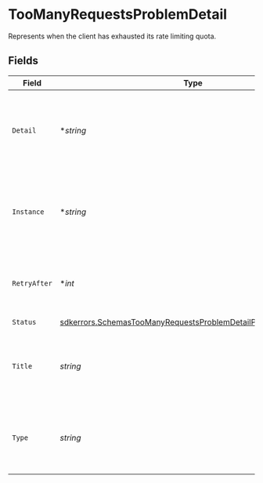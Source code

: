 # TooManyRequestsProblemDetail

Represents when the client has exhausted its rate limiting quota.


## Fields

| Field                                                                                                                                                       | Type                                                                                                                                                        | Required                                                                                                                                                    | Description                                                                                                                                                 |
| ----------------------------------------------------------------------------------------------------------------------------------------------------------- | ----------------------------------------------------------------------------------------------------------------------------------------------------------- | ----------------------------------------------------------------------------------------------------------------------------------------------------------- | ----------------------------------------------------------------------------------------------------------------------------------------------------------- |
| `Detail`                                                                                                                                                    | **string*                                                                                                                                                   | :heavy_minus_sign:                                                                                                                                          | A human-readable explanation specific to this occurrence of the problem.                                                                                    |
| `Instance`                                                                                                                                                  | **string*                                                                                                                                                   | :heavy_minus_sign:                                                                                                                                          | A URI reference that identifies the specific occurrence of the problem.                                                                                     |
| `RetryAfter`                                                                                                                                                | **int*                                                                                                                                                      | :heavy_minus_sign:                                                                                                                                          | The number of seconds to wait to retry the request again.                                                                                                   |
| `Status`                                                                                                                                                    | [sdkerrors.SchemasTooManyRequestsProblemDetailProblemDetailStatus](../../../pkg/models/sdkerrors/schemastoomanyrequestsproblemdetailproblemdetailstatus.md) | :heavy_check_mark:                                                                                                                                          | N/A                                                                                                                                                         |
| `Title`                                                                                                                                                     | *string*                                                                                                                                                    | :heavy_check_mark:                                                                                                                                          | A short, human-readable summary of the problem type.                                                                                                        |
| `Type`                                                                                                                                                      | *string*                                                                                                                                                    | :heavy_check_mark:                                                                                                                                          | A URI reference that identifies the problem type.                                                                                                           |